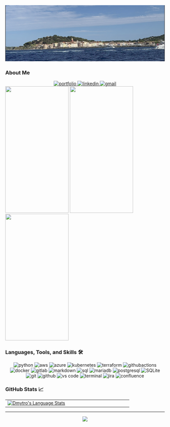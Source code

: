 <img src="./linkedin.png" alt="name banner" />

### About Me


<div align="center">
<a href="https:///">
<img src="https://img.shields.io/badge/check%20out%20my%20Portfolio-042549?style=for-the-badge&logo=moleculer&logoColor=white" alt="portfolio" />
</a>
<a href="https://www.linkedin.com/in/dmytro-serbeniuk/">
<img src="https://img.shields.io/badge/visit%20my%20Linkedin-0A66C2?style=for-the-badge&logo=linkedin&logoColor=white" alt="linkedin" />
</a>
<a href="mailto:dserbenyukgood@gmail.com">
<img src="https://img.shields.io/badge/email%20me-EA4335?style=for-the-badge&logo=gmail&logoColor=white" alt="gmail" />
</a>
</div>

<img src="https://cdn.jsdelivr.net/gh/devicons/devicon/icons/amazonwebservices/amazonwebservices-original-wordmark.svg" width="200" height="400" />
<img src="https://cdn.jsdelivr.net/gh/devicons/devicon/icons/terraform/terraform-original-wordmark.svg" width="200" height="400" />
<img src="https://cdn.jsdelivr.net/gh/devicons/devicon/icons/kubernetes/kubernetes-plain-wordmark.svg" width="200" height="400" />
          
          


### Languages, Tools, and Skills 🛠
<div align="center">


          
<img src="https://img.shields.io/badge/python-3776AB?style=for-the-badge&logo=python&logoColor=white" alt="python" /> 
<img src="https://img.shields.io/badge/aws-F05032?style=for-the-badge&logo=amazonaws&logoColor=white" alt="aws" />
<img src="https://img.shields.io/badge/azure-232F3E?style=for-the-badge&logo=azure&logoColor=white" alt="azure" />
<img src="https://img.shields.io/badge/kubernetes-3776AB?style=for-the-badge&logo=kubernetes&logoColor=white" alt="kubernetes" />
<img src="https://img.shields.io/badge/terraform-8A2BE2?style=for-the-badge&logo=terraform&logoColor=white" alt="terraform" />
<img src="https://img.shields.io/badge/githubactions-100000?style=for-the-badge&logo=githubactions&logoColor=white" alt="githubactions" />
<img src="https://img.shields.io/badge/docker-3776AB?style=for-the-badge&logo=docker&logoColor=white" alt="docker" />
<img src="https://img.shields.io/badge/gitlab-3776AB?style=for-the-badge&logo=gitlab&logoColor=white" alt="gitlab" />
<img src="https://img.shields.io/badge/Markdown-000000?style=for-the-badge&logo=markdown&logoColor=white" alt="markdown" />
<img src="https://img.shields.io/badge/SQL-407AFC?style=for-the-badge&logo=icloud&logoColor=white" alt="sql" />
<img src="https://img.shields.io/badge/mariadb-003545?style=for-the-badge&logo=mariadb&logoColor=white" alt="mariadb" />
<img src="https://img.shields.io/badge/postgresql-336791?style=for-the-badge&logo=postgresql&logoColor=white" alt="postgresql" />
<img src="https://img.shields.io/badge/sqlite-003B57?style=for-the-badge&logo=sqlite&logoColor=white" alt="SQLite" />
<img src="https://img.shields.io/badge/Git-F05032?style=for-the-badge&logo=git&logoColor=white" alt="git" />
<img src="https://img.shields.io/badge/GitHub-100000?style=for-the-badge&logo=github&logoColor=white" alt="github" />
<img src="https://img.shields.io/badge/vs%20code-007ACC?style=for-the-badge&logo=visual%20studio%20code&logoColor=white" alt="vs code" />
<img src="https://img.shields.io/badge/terminal%20commands-black?style=for-the-badge&logo=windows%20terminal&logoColor=white" alt="terminal" />
<img src="https://img.shields.io/badge/jira-0052CC?style=for-the-badge&logo=jira&logoColor=white" alt="jira" />
<img src="https://img.shields.io/badge/confluence-172B4D?style=for-the-badge&logo=confluence&logoColor=white" alt="confluence" />
</div>

### GitHub Stats 📈
<div align="center">
  <table width="100%">
    <tbody>
      <tr>
        <td width="50%" style="border: none !important;">
        <div align="center" width="100%">
          <a href="https://github.com/dimaserbenyuk">
            <img src="https://github-readme-stats.vercel.app/api/top-langs/?username=dimaserbenyuk&hide=ruby&layout=compact&hide_border=true&langs_count=6" alt="Dmytro's Language Stats" vertical-align="middle"/>
          </a>
        </div>
        </td>
        <td width="50%" style="border: none !important;">
        <div align="center" width="100%">
          <a href="https://github.com/dimaserbenyuk">
            <img src="https://github-readme-stats.vercel.app/api?username=dimaserbenyuk&show_icons=true&hide=stars&hide_border=true" alt="" vertical-align="middle"/>
          </a>
        </div>
        </td>
      </tr>
    </tbody>
  <table>
<div>

---

<div align='center'>

![](https://komarev.com/ghpvc/?username=dimaserbenyuk&label=Profile+Views)

</div>
